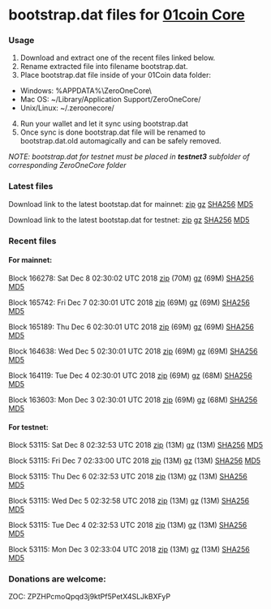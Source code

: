 # bootstrap.dat files for [01coin Core](https://01coin.io)

### Usage

1. Download and extract one of the recent files linked below.
2. Rename extracted file into filename bootstrap.dat.
3. Place bootstrap.dat file inside of your 01Coin data folder:
 - Windows: %APPDATA%\ZeroOneCore\
 - Mac OS: ~/Library/Application Support/ZeroOneCore/
 - Unix/Linux: ~/.zeroonecore/
4. Run your wallet and let it sync using bootstrap.dat
5. Once sync is done bootstrap.dat file will be renamed to bootstrap.dat.old automagically and can be safely removed.

_NOTE: bootstrap.dat for testnet must be placed in **testnet3** subfolder of corresponding ZeroOneCore folder_

### Latest files
Download link to the latest bootstap.dat for mainnet: [zip](https://files.01coin.io/mainnet/bootstrap.dat.zip) [gz](https://files.01coin.io/mainnet/bootstrap.dat.tar.gz) [SHA256](https://files.01coin.io/mainnet/sha256.txt) [MD5](https://files.01coin.io/mainnet/md5.txt)

Download link to the latest bootstap.dat for testnet: [zip](https://files.01coin.io/testnet/bootstrap.dat.zip) [gz](https://files.01coin.io/testnet/bootstrap.dat.tar.gz) [SHA256](https://files.01coin.io/testnet/sha256.txt) [MD5](https://files.01coin.io/testnet/md5.txt)

### Recent files

#### For mainnet:

Block 166278: Sat Dec  8 02:30:02 UTC 2018 [zip](https://files.01coin.io/mainnet/2018-12-08/bootstrap.dat.zip) (70M) [gz](https://files.01coin.io/mainnet/2018-12-08/bootstrap.dat.tar.gz) (69M) [SHA256](https://files.01coin.io/mainnet/2018-12-08/sha256.txt) [MD5](https://files.01coin.io/mainnet/2018-12-08/md5.txt)

Block 165742: Fri Dec  7 02:30:01 UTC 2018 [zip](https://files.01coin.io/mainnet/2018-12-07/bootstrap.dat.zip) (69M) [gz](https://files.01coin.io/mainnet/2018-12-07/bootstrap.dat.tar.gz) (69M) [SHA256](https://files.01coin.io/mainnet/2018-12-07/sha256.txt) [MD5](https://files.01coin.io/mainnet/2018-12-07/md5.txt)

Block 165189: Thu Dec  6 02:30:01 UTC 2018 [zip](https://files.01coin.io/mainnet/2018-12-06/bootstrap.dat.zip) (69M) [gz](https://files.01coin.io/mainnet/2018-12-06/bootstrap.dat.tar.gz) (69M) [SHA256](https://files.01coin.io/mainnet/2018-12-06/sha256.txt) [MD5](https://files.01coin.io/mainnet/2018-12-06/md5.txt)

Block 164638: Wed Dec  5 02:30:01 UTC 2018 [zip](https://files.01coin.io/mainnet/2018-12-05/bootstrap.dat.zip) (69M) [gz](https://files.01coin.io/mainnet/2018-12-05/bootstrap.dat.tar.gz) (69M) [SHA256](https://files.01coin.io/mainnet/2018-12-05/sha256.txt) [MD5](https://files.01coin.io/mainnet/2018-12-05/md5.txt)

Block 164119: Tue Dec  4 02:30:01 UTC 2018 [zip](https://files.01coin.io/mainnet/2018-12-04/bootstrap.dat.zip) (69M) [gz](https://files.01coin.io/mainnet/2018-12-04/bootstrap.dat.tar.gz) (68M) [SHA256](https://files.01coin.io/mainnet/2018-12-04/sha256.txt) [MD5](https://files.01coin.io/mainnet/2018-12-04/md5.txt)

Block 163603: Mon Dec  3 02:30:01 UTC 2018 [zip](https://files.01coin.io/mainnet/2018-12-03/bootstrap.dat.zip) (69M) [gz](https://files.01coin.io/mainnet/2018-12-03/bootstrap.dat.tar.gz) (68M) [SHA256](https://files.01coin.io/mainnet/2018-12-03/sha256.txt) [MD5](https://files.01coin.io/mainnet/2018-12-03/md5.txt)


#### For testnet:

Block 53115: Sat Dec  8 02:32:53 UTC 2018 [zip](https://files.01coin.io/testnet/2018-12-08/bootstrap.dat.zip) (13M) [gz](https://files.01coin.io/testnet/2018-12-08/bootstrap.dat.tar.gz) (13M) [SHA256](https://files.01coin.io/testnet/2018-12-08/sha256.txt) [MD5](https://files.01coin.io/testnet/2018-12-08/md5.txt)

Block 53115: Fri Dec  7 02:33:00 UTC 2018 [zip](https://files.01coin.io/testnet/2018-12-07/bootstrap.dat.zip) (13M) [gz](https://files.01coin.io/testnet/2018-12-07/bootstrap.dat.tar.gz) (13M) [SHA256](https://files.01coin.io/testnet/2018-12-07/sha256.txt) [MD5](https://files.01coin.io/testnet/2018-12-07/md5.txt)

Block 53115: Thu Dec  6 02:32:53 UTC 2018 [zip](https://files.01coin.io/testnet/2018-12-06/bootstrap.dat.zip) (13M) [gz](https://files.01coin.io/testnet/2018-12-06/bootstrap.dat.tar.gz) (13M) [SHA256](https://files.01coin.io/testnet/2018-12-06/sha256.txt) [MD5](https://files.01coin.io/testnet/2018-12-06/md5.txt)

Block 53115: Wed Dec  5 02:32:58 UTC 2018 [zip](https://files.01coin.io/testnet/2018-12-05/bootstrap.dat.zip) (13M) [gz](https://files.01coin.io/testnet/2018-12-05/bootstrap.dat.tar.gz) (13M) [SHA256](https://files.01coin.io/testnet/2018-12-05/sha256.txt) [MD5](https://files.01coin.io/testnet/2018-12-05/md5.txt)

Block 53115: Tue Dec  4 02:32:53 UTC 2018 [zip](https://files.01coin.io/testnet/2018-12-04/bootstrap.dat.zip) (13M) [gz](https://files.01coin.io/testnet/2018-12-04/bootstrap.dat.tar.gz) (13M) [SHA256](https://files.01coin.io/testnet/2018-12-04/sha256.txt) [MD5](https://files.01coin.io/testnet/2018-12-04/md5.txt)

Block 53115: Mon Dec  3 02:33:04 UTC 2018 [zip](https://files.01coin.io/testnet/2018-12-03/bootstrap.dat.zip) (13M) [gz](https://files.01coin.io/testnet/2018-12-03/bootstrap.dat.tar.gz) (13M) [SHA256](https://files.01coin.io/testnet/2018-12-03/sha256.txt) [MD5](https://files.01coin.io/testnet/2018-12-03/md5.txt)


### Donations are welcome:

ZOC: ZPZHPcmoQpqd3j9ktPf5PetX4SLJkBXFyP
